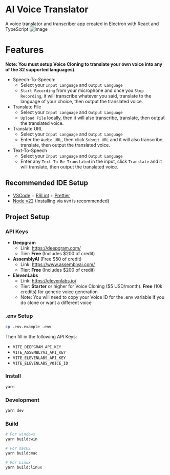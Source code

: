 # AI Voice Translator

A voice translator and transcriber app created in Electron with React and TypeScript
![image](https://github.com/user-attachments/assets/0cb9ff66-5071-4def-ac95-f9a412a9e8fb)

# Features

**Note: You must setup Voice Cloning to translate your own voice into any of the 32 supported languages).**

- Speech-To-Speech:
  - Select your `Input Language` and `Output Language`
  - `Start Recording` from your microphone and once you `Stop Recording`, it will transcribe whatever you said, translate to the language of your choice, then output the translated voice.
- Translate File
  - Select your `Input Language` and `Output Language`
  - `Upload File` locally, then it will also transcribe, translate, then output the translated voice.
- Translate URL
  - Select your `Input Language` and `Output Language`
  - Enter the `Audio URL`, then click `Submit URL` and it will also transcribe, translate, then output the translated voice.
- Text-To-Speech
  - Select your `Input Language` and `Output Language`
  - Enter any `Text To Be Translated` in the input, click `Translate` and it will translate, then output the translated voice.

## Recommended IDE Setup

- [VSCode](https://code.visualstudio.com/) + [ESLint](https://marketplace.visualstudio.com/items?itemName=dbaeumer.vscode-eslint) + [Prettier](https://marketplace.visualstudio.com/items?itemName=esbenp.prettier-vscode)
- [Node v22](https://nodejs.org/en/download/package-manager) (Installing via `NVM` is recommended)

## Project Setup

### API Keys

- **Deepgram**
  - Link: https://deepgram.com/
  - Tier: **Free** (Includes $200 of credit)
- **AssemblyAI** (Free $50 of credit)
  - Link: https://www.assemblyai.com/
  - Tier: **Free** (Includes $200 of credit)
- **ElevenLabs**
  - Link: https://elevenlabs.io/
  - Tier: **Starter** or higher for Voice Cloning ($5 USD/month). **Free** (10k credits) for generic voice generation
  - Note: You will need to copy your Voice ID for the .env variable if you do clone or want a different voice

### .env Setup

```bash
cp .env.example .env
```

Then fill in the following API Keys:

- `VITE_DEEPGRAM_API_KEY`
- `VITE_ASSEMBLYAI_API_KEY`
- `VITE_ELEVENLABS_API_KEY`
- `VITE_ELEVENLABS_VOICE_ID`

### Install

```bash
yarn
```

### Development

```bash
yarn dev
```

### Build

```bash
# For windows
yarn build:win

# For macOS
yarn build:mac

# For Linux
yarn build:linux
```

